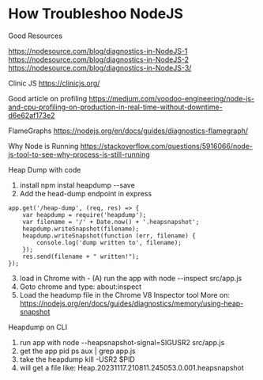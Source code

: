 # How Troubleshoo NodeJS

Good Resources

https://nodesource.com/blog/diagnostics-in-NodeJS-1
https://nodesource.com/blog/diagnostics-in-NodeJS-2
https://nodesource.com/blog/diagnostics-in-NodeJS-3/

Clinic JS
https://clinicjs.org/

Good article on profiling
https://medium.com/voodoo-engineering/node-js-and-cpu-profiling-on-production-in-real-time-without-downtime-d6e62af173e2

FlameGraphs
https://nodejs.org/en/docs/guides/diagnostics-flamegraph/

Why Node is Running
https://stackoverflow.com/questions/5916066/node-js-tool-to-see-why-process-is-still-running

Heap Dump with code
1. install npm instal heapdump --save
2. Add the head-dump endpoint in express
```
app.get('/heap-dump', (req, res) => {
    var heapdump = require('heapdump');
    var filename = '/' + Date.now() + '.heapsnapshot';
    heapdump.writeSnapshot(filename);
    heapdump.writeSnapshot(function (err, filename) {
        console.log('dump written to', filename);
    });
    res.send(filename + " written!");
});
```
3. load in Chrome with - (A) run the app with node --inspect src/app.js
4. Goto chrome and type: about:inspect
5. Load the headump file in the Chrome V8 Inspector tool
More on: https://nodejs.org/en/docs/guides/diagnostics/memory/using-heap-snapshot

Heapdump on CLI
1. run app with node --heapsnapshot-signal=SIGUSR2 src/app.js
2. get the app pid ps aux | grep app.js
3. take the heapdump kill -USR2 $PID
4. will get a file like: Heap.20231117.210811.245053.0.001.heapsnapshot

